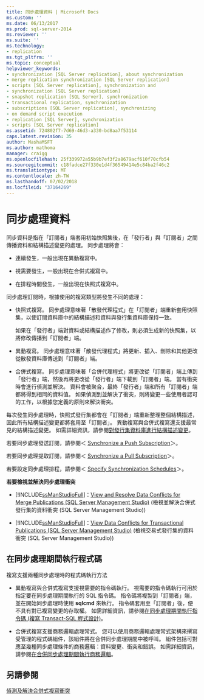 ```yaml
---
title: 同步處理資料 | Microsoft Docs
ms.custom: ''
ms.date: 06/13/2017
ms.prod: sql-server-2014
ms.reviewer: ''
ms.suite: ''
ms.technology:
- replication
ms.tgt_pltfrm: ''
ms.topic: conceptual
helpviewer_keywords:
- synchronization [SQL Server replication], about synchronization
- merge replication synchronization [SQL Server replication]
- scripts [SQL Server replication], synchronization and
- synchronization [SQL Server replication]
- snapshot replication [SQL Server], synchronization
- transactional replication, synchronization
- subscriptions [SQL Server replication], synchronizing
- on demand script execution
- replication [SQL Server], synchronization
- scripts [SQL Server replication]
ms.assetid: 724802f7-7d69-46d3-a330-bd8aa7f53114
caps.latest.revision: 35
author: MashaMSFT
ms.author: mathoma
manager: craigg
ms.openlocfilehash: 25f339972a55b9b7ef3f2a8679acf610f70cfb54
ms.sourcegitcommit: c18fadce27f330e1d4f36549414e5c84ba2f46c2
ms.translationtype: MT
ms.contentlocale: zh-TW
ms.lasthandoff: 07/02/2018
ms.locfileid: "37164269"
---
```

# <a name="synchronize-data"></a>同步處理資料
  同步資料是指在「訂閱者」端套用初始快照集後，在「發行者」與「訂閱者」之間傳播資料和結構描述變更的處理。 同步處理將會：  
  
-   連續發生，一般出現在異動複寫中。  
  
-   視需要發生，一般出現在合併式複寫中。  
  
-   在排程時間發生，一般出現在快照式複寫中。  
  
 同步處理訂閱時，根據使用的複寫類型將發生不同的處理：  
  
-   快照式複寫。 同步處理意味著「散發代理程式」在「訂閱者」端重新套用快照集，以使訂閱資料庫中的結構描述和資料與發行集資料庫保持一致。  
  
     如果在「發行者」端對資料或結構描述作了修改，則必須生成新的快照集，以將修改傳播到「訂閱者」端。  
  
-   異動複寫。 同步處理意味著「散發代理程式」將更新、插入、刪除和其他更改從散發資料庫傳送到「訂閱者」端。  
  
-   合併式複寫。 同步處理意味著「合併代理程式」將更改從「訂閱者」端上傳到「發行者」端，然後再將更改從「發行者」端下載到「訂閱者」端。 當有衝突時會進行偵測並解決。 資料會被聚合，最終「發行者」端和所有「訂閱者」端都將得到相同的資料值。 如果偵測到並解決了衝突，則將變更一些使用者認可的工作，以根據您定義的原則來解決衝突。  
  
 每次發生同步處理時，快照式發行集都會在「訂閱者」端重新整理整個結構描述，因此所有結構描述變更都將套用至「訂閱者」。 異動複寫與合併式複寫還支援最常見的結構描述變更。 如需詳細資訊，請參閱[對發行集資料庫進行結構描述變更](publish/make-schema-changes-on-publication-databases.md)。  
  
 若要同步處理發送訂閱，請參閱＜ [Synchronize a Push Subscription](synchronize-a-push-subscription.md)＞。  
  
 若要同步處理提取訂閱，請參閱＜ [Synchronize a Pull Subscription](synchronize-a-pull-subscription.md)＞。  
  
 若要設定同步處理排程，請參閱＜ [Specify Synchronization Schedules](specify-synchronization-schedules.md)＞。  
  
 **若要檢視並解決同步處理衝突**  
  
-   [!INCLUDE[ssManStudioFull](../../includes/ssmanstudiofull-md.md)]：[View and Resolve Data Conflicts for Merge Publications &#40;SQL Server Management Studio&#41;](view-and-resolve-data-conflicts-for-merge-publications.md) (檢視並解決合併式發行集的資料衝突 &#40;SQL Server Management Studio&#41;)  
  
-   [!INCLUDE[ssManStudioFull](../../includes/ssmanstudiofull-md.md)]：[View Data Conflicts for Transactional Publications &#40;SQL Server Management Studio&#41;](view-data-conflicts-for-transactional-publications-sql-server-management-studio.md) (檢視交易式發行集的資料衝突 &#40;SQL Server Management Studio&#41;)  
  
## <a name="executing-code-during-synchronization"></a>在同步處理期間執行程式碼  
 複寫支援兩種同步處理時的程式碼執行方法  
  
-   異動複寫與合併式複寫支援視需要的指令碼執行。 視需要的指令碼執行可用於指定要在同步處理期間執行的 SQL 指令碼。 指令碼將複製到「訂閱者」端，並在開始同步處理時使用 **sqlcmd** 來執行。 指令碼套用至「訂閱者」後，便不具有對已複寫變更的存取權。 如需詳細資訊，請參閱[在同步處理期間執行指令碼 &#40;複寫 Transact-SQL 程式設計&#41;](execute-scripts-during-synchronization-replication-transact-sql-programming.md)。  
  
-   合併式複寫支援商務邏輯處理常式。 您可以使用商務邏輯處理常式架構來撰寫受管理的程式碼組件，該組件將在合併同步處理期間中被呼叫。 組件包括可對應至幾種同步處理條件的商務邏輯：資料變更、衝突和錯誤。 如需詳細資訊，請參閱[在合併同步處理期間執行商務邏輯](merge/execute-business-logic-during-merge-synchronization.md)。  
  
## <a name="see-also"></a>另請參閱  
 [偵測及解決合併式複寫衝突](merge/advanced-merge-replication-resolve-merge-replication-conflicts.md)  
  
  

